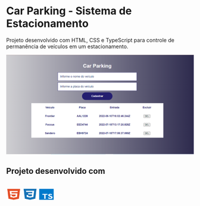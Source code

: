 # Car Parking - Sistema de Estacionamento
Projeto desenvolvido com HTML, CSS e TypeScript para controle de permanência de veículos em um estacionamento.

![Car Parking](https://github.com/carlapeloia/Sistema-Estacionamento/blob/7134d1606bcbdeb8559685c47725643fbd43ccb3/foto.PNG)


## Projeto desenvolvido com

<div style="display: inline_block"><br>
  <img align="center" alt="HTML" height="30" width="40" src="https://raw.githubusercontent.com/devicons/devicon/master/icons/html5/html5-plain.svg">
  <img align="center" alt="CSS" height="30" width="40" src="https://raw.githubusercontent.com/devicons/devicon/master/icons/css3/css3-plain.svg">
  <img align="center" alt="TypeScript" height="30" width="40" src="https://raw.githubusercontent.com/devicons/devicon/master/icons/typescript/typescript-original.svg">
</div>
